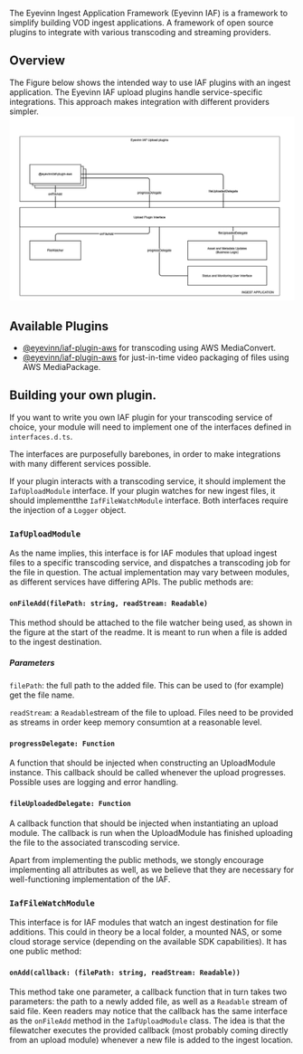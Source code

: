 The Eyevinn Ingest Application Framework (Eyevinn IAF) is a framework to simplify building VOD ingest applications. A framework of open source plugins to integrate with various transcoding and streaming providers. 

## Overview
The Figure below shows the intended way to use IAF plugins with an ingest application. The Eyevinn IAF upload plugins handle service-specific integrations. This approach makes integration with different providers simpler.
![Diagram of Eyevinn Ingest Application Framework](eyevinn-iaf.png)

## Available Plugins

- [@eyevinn/iaf-plugin-aws](https://www.npmjs.com/package/@eyevinn/iaf-plugin-aws) for transcoding using AWS MediaConvert.
- [@eyevinn/iaf-plugin-aws](https://www.npmjs.com/package/@eyevinn/iaf-plugin-aws-mediapackage) for just-in-time video packaging of files using AWS MediaPackage.

## Building your own plugin.

If you want to write you own IAF plugin for your transcoding service of choice, your module will need to implement one of the interfaces defined in `interfaces.d.ts`.

The interfaces are purposefully barebones, in order to make integrations with many different services possible.

If your plugin interacts with a transcoding service, it should implement the `IafUploadModule` interface. If your plugin watches for new ingest files, it should implementthe `IafFileWatchModule` interface. Both interfaces require the injection of a `Logger` object. 

### `IafUploadModule`
As the name implies, this interface is for IAF modules that upload ingest files to a specific transcoding service, and dispatches a transcoding job for the file in question. The actual implementation may vary between modules, as different services have differing APIs.
The public methods are:

#### `onFileAdd(filePath: string, readStream: Readable)`
This method should be attached to the file watcher being used, as shown in the figure at the start of the readme.
It is meant to run when a file is added to the ingest destination. 

##### Parameters

`filePath`: the full path to the added file. This can be used to (for example) get the file name.

`readStream`: a `Readable`stream of the file to upload. Files need to be provided as streams in order keep memory consumtion at a reasonable level.

#### `progressDelegate: Function`
A function that should be injected when constructing an UploadModule instance. This callback should be called whenever the upload progresses. Possible uses are logging and error handling.

#### `fileUploadedDelegate: Function`
A callback function that should be injected when instantiating an upload module. The callback is run when the UploadModule has finished uploading the file to the associated transcoding service.

Apart from implementing the public methods, we stongly encourage implementing all attributes as well, as we believe that they are necessary for well-functioning implementation of the IAF.

### `IafFileWatchModule`
This interface is for IAF modules that watch an ingest destination for file additions. This could in theory be a local folder, a mounted NAS, or some cloud storage service (depending on the available SDK capabilities).
It has one public method: 

#### `onAdd(callback: (filePath: string, readStream: Readable))`
This method take one parameter, a callback function that in turn takes two parameters: the path to a newly added file, as well as a `Readable` stream of said file.
Keen readers may notice that the callback has the same interface as the `onFileAdd` method in the `IafUploadModule` class. The idea is that the filewatcher executes the provided callback (most probably coming directly from an upload module) whenever a new file is added to the ingest location.





 
